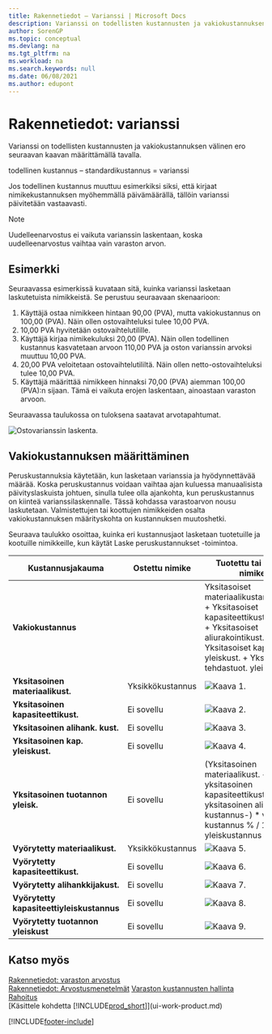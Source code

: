 ```yaml
---
title: Rakennetiedot – Varianssi | Microsoft Docs
description: Varianssi on todellisten kustannusten ja vakiokustannuksen välinen ero seuraavan kaavan määrittämällä tavalla.
author: SorenGP
ms.topic: conceptual
ms.devlang: na
ms.tgt_pltfrm: na
ms.workload: na
ms.search.keywords: null
ms.date: 06/08/2021
ms.author: edupont
---
```

# Rakennetiedot: varianssi
Varianssi on todellisten kustannusten ja vakiokustannuksen välinen ero seuraavan kaavan määrittämällä tavalla.  

 todellinen kustannus – standardikustannus = varianssi  

 Jos todellinen kustannus muuttuu esimerkiksi siksi, että kirjaat nimikekustannuksen myöhemmällä päivämäärällä, tällöin varianssi päivitetään vastaavasti.  

> [!NOTE]  
>  Uudelleenarvostus ei vaikuta varianssin laskentaan, koska uudelleenarvostus vaihtaa vain varaston arvon.  

## Esimerkki  
 Seuraavassa esimerkissä kuvataan sitä, kuinka varianssi lasketaan laskutetuista nimikkeistä. Se perustuu seuraavaan skenaarioon:  

1.  Käyttäjä ostaa nimikkeen hintaan 90,00 (PVA), mutta vakiokustannus on 100,00 (PVA). Näin ollen ostovaihteluksi tulee 10,00 PVA.  
2.  10,00 PVA hyvitetään ostovaihtelutilille.  
3.  Käyttäjä kirjaa nimikekuluksi 20,00 (PVA). Näin ollen todellinen kustannus kasvatetaan arvoon 110,00 PVA ja oston varianssin arvoksi muuttuu 10,00 PVA.  
4.  20,00 PVA veloitetaan ostovaihtelutililtä. Näin ollen netto-ostovaihteluksi tulee 10,00 PVA.  
5.  Käyttäjä määrittää nimikkeen hinnaksi 70,00 (PVA) aiemman 100,00 (PVA):n sijaan. Tämä ei vaikuta erojen laskentaan, ainoastaan varaston arvoon.  

 Seuraavassa taulukossa on tuloksena saatavat arvotapahtumat.  

 ![Ostovarianssin laskenta.](media/design_details_inventory_costing_11_purchase_variance.png "Ostovarianssin laskenta")  

## Vakiokustannuksen määrittäminen  
 Peruskustannuksia käytetään, kun lasketaan varianssia ja hyödynnettävää määrää. Koska peruskustannus voidaan vaihtaa ajan kuluessa manuaalisista päivityslaskuista johtuen, sinulla tulee olla ajankohta, kun peruskustannus on kiinteä varianssilaskennalle. Tässä kohdassa varastoarvon nousu laskutetaan. Valmistettujen tai koottujen nimikkeiden osalta vakiokustannuksen määrityskohta on kustannuksen muutoshetki.  

 Seuraava taulukko osoittaa, kuinka eri kustannusjaot lasketaan tuotetuille ja kootuille nimikkeille, kun käytät Laske peruskustannukset -toimintoa.  

|Kustannusjakauma|Ostettu nimike|Tuotettu tai koottu nimike|  
|----------------|--------------------|------------------------------|  
|**Vakiokustannus**||Yksitasoiset materiaalikustannukset + Yksitasoiset kapasiteettikustannukset + Yksitasoiset aliurakointikust. + Yksitasoiset kapasit. yleiskust. + Yksitasoiset tehdastuot. yleiskust.|  
|**Yksitasoinen materiaalikust.**|Yksikkökustannus|![Kaava 1.](media/design_details_inventory_costing_11_equation_1.png "Kaava 1")|  
|**Yksitasoinen kapasiteettikust.**|Ei sovellu|![Kaava 2.](media/design_details_inventory_costing_11_equation_2.png "Kaava 2")|  
|**Yksitasoinen alihank. kust.**|Ei sovellu|![Kaava 3.](media/design_details_inventory_costing_11_equation_3.png "Kaava 3")|  
|**Yksitasoinen kap. yleiskust.**|Ei sovellu|![Kaava 4.](media/design_details_inventory_costing_11_equation_4.png "Kaava 4")|  
|**Yksitasoinen tuotannon yleisk.**|Ei sovellu|(Yksitasoinen materiaalikust. + yksitasoinen kapasiteettikust. + yksitasoinen alihank. kustannus-) * välillinen kustannus % / 100 + yleiskustannus|  
|**Vyörytetty materiaalikust.**|Yksikkökustannus|![Kaava 5.](media/design_details_inventory_costing_11_equation_5.png "Kaava 5")|  
|**Vyörytetty kapasiteettikust.**|Ei sovellu|![Kaava 6.](media/design_details_inventory_costing_11_equation_6.png "Kaava 6")|  
|**Vyörytetty alihankkijakust.**|Ei sovellu|![Kaava 7.](media/design_details_inventory_costing_11_equation_7.png "Kaava 7")|  
|**Vyörytetty kapasiteettiyleiskustannus**|Ei sovellu|![Kaava 8.](media/design_details_inventory_costing_11_equation_8.png "Kaava 8")|  
|**Vyörytetty tuotannon yleiskust**|Ei sovellu|![Kaava 9.](media/design_details_inventory_costing_11_equation_9.png "Kaava 9")|  

## Katso myös  
 [Rakennetiedot: varaston arvostus](design-details-inventory-costing.md)   
 [Rakennetiedot: Arvostusmenetelmät](design-details-costing-methods.md) [Varaston kustannusten hallinta](finance-manage-inventory-costs.md)  
 [Rahoitus](finance.md)  
 [Käsittele kohdetta [!INCLUDE[prod_short](includes/prod_short.md)]](ui-work-product.md)


[!INCLUDE[footer-include](includes/footer-banner.md)]